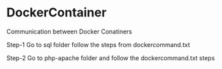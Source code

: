 # DockerContainer
Communication between Docker Conatiners


Step-1
Go to sql folder follow the steps from dockercommand.txt

Step-2
Go to php-apache folder and follow the dockercommand.txt steps
